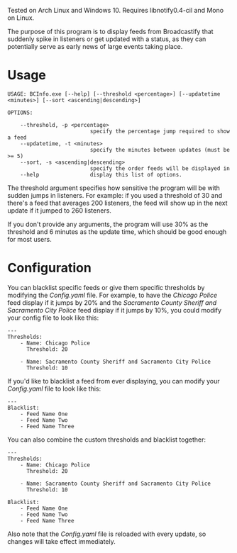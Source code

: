 Tested on Arch Linux and Windows 10. Requires libnotify0.4-cil and Mono on Linux.

The purpose of this program is to display feeds from Broadcastify that suddenly spike in listeners or get updated with a status, as they can potentially serve as early news of large events taking place. 

# Usage

```
USAGE: BCInfo.exe [--help] [--threshold <percentage>] [--updatetime <minutes>] [--sort <ascending|descending>]

OPTIONS:

    --threshold, -p <percentage>
                          specify the percentage jump required to show a feed
    --updatetime, -t <minutes>
                          specify the minutes between updates (must be >= 5)
    --sort, -s <ascending|descending>
                          specify the order feeds will be displayed in
    --help                display this list of options.
```

The threshold argument specifies how sensitive the program will be with sudden jumps in listeners.
For example: if you used a threshold of 30 and there's a feed that averages 200 listeners, the feed will show up in the next update if it jumped to 260 listeners.

If you don't provide any arguments, the program will use 30% as the threshold and 6 minutes as the update time, which should be good enough for most users.

# Configuration

You can blacklist specific feeds or give them specific thresholds by modifying the *Config.yaml* file.
For example, to have the *Chicago Police* feed display if it jumps by 20% and the *Sacramento County Sheriff and Sacramento City Police*
feed display if it jumps by 10%, you could modify your config file to look like this:
```
---
Thresholds:
    - Name: Chicago Police
      Threshold: 20

    - Name: Sacramento County Sheriff and Sacramento City Police
      Threshold: 10
```

If you'd like to blacklist a feed from ever displaying, you can modify your *Config.yaml* file to look like this:
```
---
Blacklist:
    - Feed Name One
    - Feed Name Two
    - Feed Name Three
```

You can also combine the custom thresholds and blacklist together:
```
---
Thresholds:
    - Name: Chicago Police
      Threshold: 20

    - Name: Sacramento County Sheriff and Sacramento City Police
      Threshold: 10

Blacklist:
    - Feed Name One
    - Feed Name Two
    - Feed Name Three
```

Also note that the *Config.yaml* file is reloaded with every update, so changes will take effect immediately.